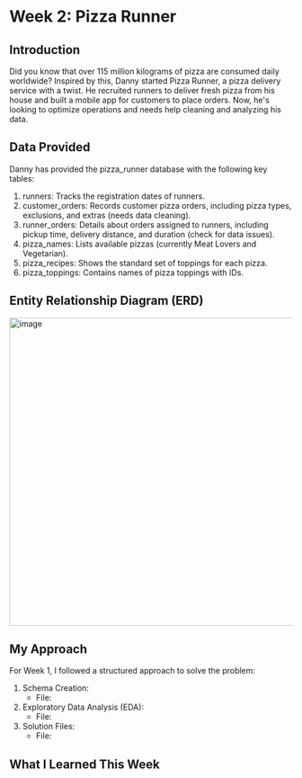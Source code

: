 # Week 2: Pizza Runner

## Introduction
Did you know that over 115 million kilograms of pizza are consumed daily worldwide? Inspired by this, Danny started Pizza Runner, a pizza delivery service with a twist. He recruited runners to deliver fresh pizza from his house and built a mobile app for customers to place orders. Now, he's looking to optimize operations and needs help cleaning and analyzing his data.

## Data Provided
Danny has provided the pizza_runner database with the following key tables:

1. runners: Tracks the registration dates of runners.
2. customer_orders: Records customer pizza orders, including pizza types, exclusions, and extras (needs data cleaning).
3. runner_orders: Details about orders assigned to runners, including pickup time, delivery distance, and duration (check for data issues).
4. pizza_names: Lists available pizzas (currently Meat Lovers and Vegetarian).
5. pizza_recipes: Shows the standard set of toppings for each pizza.
6. pizza_toppings: Contains names of pizza toppings with IDs.

## Entity Relationship Diagram (ERD)
<img width="548" alt="image" src="https://github.com/user-attachments/assets/05c86e0f-7f92-498e-814d-d517829b268b" />



## My Approach
For Week 1, I followed a structured approach to solve the problem:

1. Schema Creation:
   - File: 
2. Exploratory Data Analysis (EDA): 
   - File: 
3. Solution Files: 
    - File: 

## What I Learned This Week

